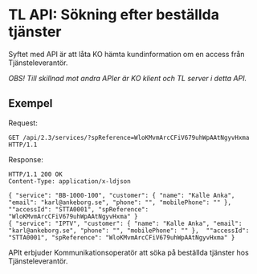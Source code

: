 # TL API: Sökning efter beställda tjänster

Syftet med API är att låta KO hämta kundinformation om en access från Tjänsteleverantör.

*OBS! Till skillnad mot andra APIer är KO klient och TL server i detta API.*

## Exempel

Request:
```http
GET /api/2.3/services/?spReference=WloKMvmArcCFiV679uhWpAAtNgyvHxma HTTP/1.1
```

Response:
```http
HTTP/1.1 200 OK
Content-Type: application/x-ldjson

{ "service": "BB-1000-100", "customer": { "name": "Kalle Anka", "email": "karl@ankeborg.se", "phone": "", "mobilePhone": "" },  ""accessId": "STTA0001", "spReference": "WloKMvmArcCFiV679uhWpAAtNgyvHxma" }
{ "service": "IPTV", "customer": { "name": "Kalle Anka", "email": "karl@ankeborg.se", "phone": "", "mobilePhone": "" },  ""accessId": "STTA0001", "spReference": "WloKMvmArcCFiV679uhWpAAtNgyvHxma" }

```

APIt erbjuder Kommunikationsoperatör att söka på beställda tjänster hos Tjänsteleverantör.

